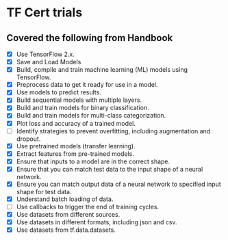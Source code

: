 # TF Cert trials

## Covered the following from Handbook

- [X] Use TensorFlow 2.x.
- [X] Save and Load Models
- [X] Build, compile and train machine learning (ML) models using TensorFlow.
- [X] Preprocess data to get it ready for use in a model.
- [X] Use models to predict results.
- [X] Build sequential models with multiple layers.
- [X] Build and train models for binary classification.
- [X] Build and train models for multi-class categorization.
- [X] Plot loss and accuracy of a trained model.
- [ ] Identify strategies to prevent overfitting, including augmentation and dropout.
- [X] Use pretrained models (transfer learning).
- [X] Extract features from pre-trained models.
- [X] Ensure that inputs to a model are in the correct shape.
- [X] Ensure that you can match test data to the input shape of a neural network.
- [X] Ensure you can match output data of a neural network to specified input shape for test data.
- [X] Understand batch loading of data.
- [ ] Use callbacks to trigger the end of training cycles.
- [X] Use datasets from different sources.
- [X] Use datasets in different formats, including json and csv.
- [X] Use datasets from tf.data.datasets.
